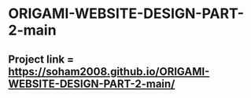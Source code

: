 # ORIGAMI-WEBSITE-DESIGN-PART-2-main

## Project link = https://soham2008.github.io/ORIGAMI-WEBSITE-DESIGN-PART-2-main/
